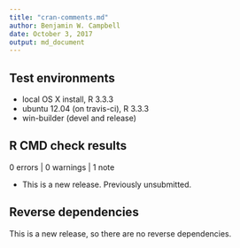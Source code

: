 ```yaml
---
title: "cran-comments.md"
author: Benjamin W. Campbell
date: October 3, 2017
output: md_document
---
```


## Test environments
* local OS X install, R 3.3.3
* ubuntu 12.04 (on travis-ci), R 3.3.3
* win-builder (devel and release)

## R CMD check results

0 errors | 0 warnings | 1 note

* This is a new release.  Previously unsubmitted. 

## Reverse dependencies

This is a new release, so there are no reverse dependencies.


